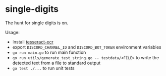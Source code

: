 # single-digits

The hunt for single digits is on.

Usage:

- Install [tesseract-ocr](https://github.com/tesseract-ocr/tessdoc/blob/main/Installation.md#linux)
- export `DISCORD_CHANNEL_ID` and `DISCORD_BOT_TOKEN` environment variables
- `go run main.go` to run main function
- `go run utils/generate_test_string.go -- testdata/<FILE>` to write the detected text from a file to standard output
- `go test ./...` to run unit tests
